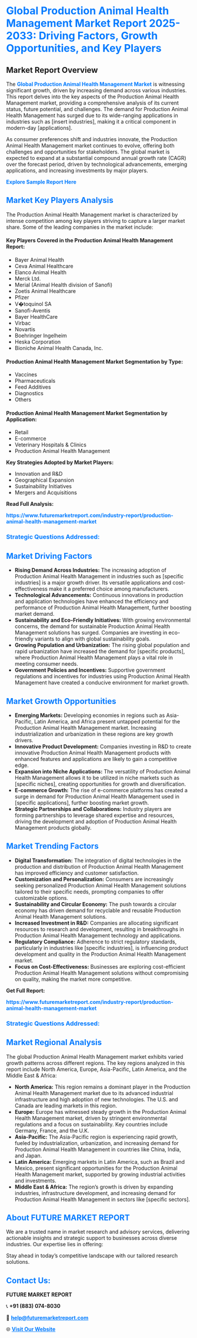 <h1 style="color: #007BFF;">Global Production Animal Health Management Market Report 2025-2033: Driving Factors, Growth Opportunities, and Key Players</h1>

<section id="overview">
<h2>Market Report Overview</h2>
<p>The <a href="https://www.futuremarketreport.com/industry-report/production-animal-health-management-market" style="color: #007BFF; text-decoration: none;"><strong>Global Production Animal Health Management Market</strong></a> is witnessing significant growth, driven by increasing demand across various industries. This report delves into the key aspects of the Production Animal Health Management market, providing a comprehensive analysis of its current status, future potential, and challenges. The demand for Production Animal Health Management has surged due to its wide-ranging applications in industries such as [insert industries], making it a critical component in modern-day [applications].</p>
<p>As consumer preferences shift and industries innovate, the Production Animal Health Management market continues to evolve, offering both challenges and opportunities for stakeholders. The global market is expected to expand at a substantial compound annual growth rate (CAGR) over the forecast period, driven by technological advancements, emerging applications, and increasing investments by major players.</p>
</section>

<section id="overview">
<p><a href="https://www.futuremarketreport.com/request-sample/reportId=123857" style="color: #007BFF; text-decoration: none;"><strong>Explore Sample Report Here</strong></a></p>
</section>

<section id="key-players">
<h2 style="color: #007BFF;">Market Key Players Analysis</h2>
<p>The Production Animal Health Management market is characterized by intense competition among key players striving to capture a larger market share. Some of the leading companies in the market include:</p>
<h4>Key Players Covered in the Production Animal Health Management Report:</h4>
<ul><li>Bayer Animal Health</li><li>Ceva Animal Healthcare</li><li>Elanco Animal Health</li><li>Merck Ltd.</li><li>Merial (Animal Health division of Sanofi)</li><li>Zoetis Animal Healthcare</li><li>Pfizer</li><li>V�toquinol SA</li><li>Sanofi-Aventis</li><li>Bayer HealthCare</li><li>Virbac</li><li>Novartis</li><li>Boehringer Ingelheim</li><li>Heska Corporation</li><li>Bioniche Animal Health Canada, Inc.</li></ul>
<h4>Production Animal Health Management Market Segmentation by Type:</h4>
<ul><li>Vaccines</li><li>Pharmaceuticals</li><li>Feed Additives</li><li>Diagnostics</li><li>Others</li></ul>

<h4>Production Animal Health Management Market Segmentation by Application:</h4>
<ul><li>Retail</li><li>E-commerce</li><li>Veterinary Hospitals &amp; Clinics</li><li>Production Animal Health Management</li></ul>
<p><strong>Key Strategies Adopted by Market Players:</strong></p>
<ul>
<li>Innovation and R&D</li>
<li>Geographical Expansion</li>
<li>Sustainability Initiatives</li>
<li>Mergers and Acquisitions</li>
</ul>
</section>

<section>
<p><strong>Read Full Analysis: </strong></p><a href="https://www.futuremarketreport.com/industry-report/production-animal-health-management-market" style="color: #007BFF; text-decoration: none;"><strong>https://www.futuremarketreport.com/industry-report/production-animal-health-management-market</strong></a>
<h3 style="color: #007BFF;">Strategic Questions Addressed:</h3>
</section>

<section id="driving-factors">
<h2 style="color: #007BFF;">Market Driving Factors</h2>
<ul>
<li><strong>Rising Demand Across Industries:</strong> The increasing adoption of Production Animal Health Management in industries such as [specific industries] is a major growth driver. Its versatile applications and cost-effectiveness make it a preferred choice among manufacturers.</li>
<li><strong>Technological Advancements:</strong> Continuous innovations in production and application technologies have enhanced the efficiency and performance of Production Animal Health Management, further boosting market demand.</li>
<li><strong>Sustainability and Eco-Friendly Initiatives:</strong> With growing environmental concerns, the demand for sustainable Production Animal Health Management solutions has surged. Companies are investing in eco-friendly variants to align with global sustainability goals.</li>
<li><strong>Growing Population and Urbanization:</strong> The rising global population and rapid urbanization have increased the demand for [specific products], where Production Animal Health Management plays a vital role in meeting consumer needs.</li>
<li><strong>Government Policies and Incentives:</strong> Supportive government regulations and incentives for industries using Production Animal Health Management have created a conducive environment for market growth.</li>
</ul>
</section>

<section id="growth-opportunities">
<h2 style="color: #007BFF;">Market Growth Opportunities</h2>
<ul>
<li><strong>Emerging Markets:</strong> Developing economies in regions such as Asia-Pacific, Latin America, and Africa present untapped potential for the Production Animal Health Management market. Increasing industrialization and urbanization in these regions are key growth drivers.</li>
<li><strong>Innovative Product Development:</strong> Companies investing in R&D to create innovative Production Animal Health Management products with enhanced features and applications are likely to gain a competitive edge.</li>
<li><strong>Expansion into Niche Applications:</strong> The versatility of Production Animal Health Management allows it to be utilized in niche markets such as [specific niches], creating opportunities for growth and diversification.</li>
<li><strong>E-commerce Growth:</strong> The rise of e-commerce platforms has created a surge in demand for Production Animal Health Management used in [specific applications], further boosting market growth.</li>
<li><strong>Strategic Partnerships and Collaborations:</strong> Industry players are forming partnerships to leverage shared expertise and resources, driving the development and adoption of Production Animal Health Management products globally.</li>
</ul>
</section>

<section id="trending-factors">
<h2 style="color: #007BFF;">Market Trending Factors</h2>
<ul>
<li><strong>Digital Transformation:</strong> The integration of digital technologies in the production and distribution of Production Animal Health Management has improved efficiency and customer satisfaction.</li>
<li><strong>Customization and Personalization:</strong> Consumers are increasingly seeking personalized Production Animal Health Management solutions tailored to their specific needs, prompting companies to offer customizable options.</li>
<li><strong>Sustainability and Circular Economy:</strong> The push towards a circular economy has driven demand for recyclable and reusable Production Animal Health Management solutions.</li>
<li><strong>Increased Investment in R&D:</strong> Companies are allocating significant resources to research and development, resulting in breakthroughs in Production Animal Health Management technology and applications.</li>
<li><strong>Regulatory Compliance:</strong> Adherence to strict regulatory standards, particularly in industries like [specific industries], is influencing product development and quality in the Production Animal Health Management market.</li>
<li><strong>Focus on Cost-Effectiveness:</strong> Businesses are exploring cost-efficient Production Animal Health Management solutions without compromising on quality, making the market more competitive.</li>
</ul>
</section>

<section>
<p><strong>Get Full Report: </strong></p><a href="https://www.futuremarketreport.com/industry-report/production-animal-health-management-market" style="color: #007BFF; text-decoration: none;"><strong>https://www.futuremarketreport.com/industry-report/production-animal-health-management-market</strong></a>
<h3 style="color: #007BFF;">Strategic Questions Addressed:</h3>
</section>


<section id="regional-analysis">
<h2 style="color: #007BFF;">Market Regional Analysis</h2>
<p>The global Production Animal Health Management market exhibits varied growth patterns across different regions. The key regions analyzed in this report include North America, Europe, Asia-Pacific, Latin America, and the Middle East & Africa:</p>
<ul>
<li><strong>North America:</strong> This region remains a dominant player in the Production Animal Health Management market due to its advanced industrial infrastructure and high adoption of new technologies. The U.S. and Canada are leading markets in this region.</li>
<li><strong>Europe:</strong> Europe has witnessed steady growth in the Production Animal Health Management market, driven by stringent environmental regulations and a focus on sustainability. Key countries include Germany, France, and the U.K.</li>
<li><strong>Asia-Pacific:</strong> The Asia-Pacific region is experiencing rapid growth, fueled by industrialization, urbanization, and increasing demand for Production Animal Health Management in countries like China, India, and Japan.</li>
<li><strong>Latin America:</strong> Emerging markets in Latin America, such as Brazil and Mexico, present significant opportunities for the Production Animal Health Management market, supported by growing industrial activities and investments.</li>
<li><strong>Middle East & Africa:</strong> The region’s growth is driven by expanding industries, infrastructure development, and increasing demand for Production Animal Health Management in sectors like [specific sectors].</li>
</ul>
</section>

<footer>
<h2 style="color: #007BFF;">About FUTURE MARKET REPORT</h2>
<p>We are a trusted name in market research and advisory services, delivering actionable insights and strategic support to businesses across diverse industries. Our expertise lies in offering:</p>

<p>Stay ahead in today’s competitive landscape with our tailored research solutions.</p>

<h2 style="color: #007BFF;">Contact Us:</h2>
<p><strong>FUTURE MARKET REPORT</strong></p>
<p>📞 <strong>+91 (883) 074-8030</strong></p>
<p>📧 <strong><a href="mailto:help@futuremarketreport.com" style="color: #007BFF;">help@futuremarketreport.com</a></strong></p>
<p>🌐 <strong><a href="https://www.futuremarketreport.com/" style="color: #007BFF;">Visit Our Website</a></strong></p>
</footer>